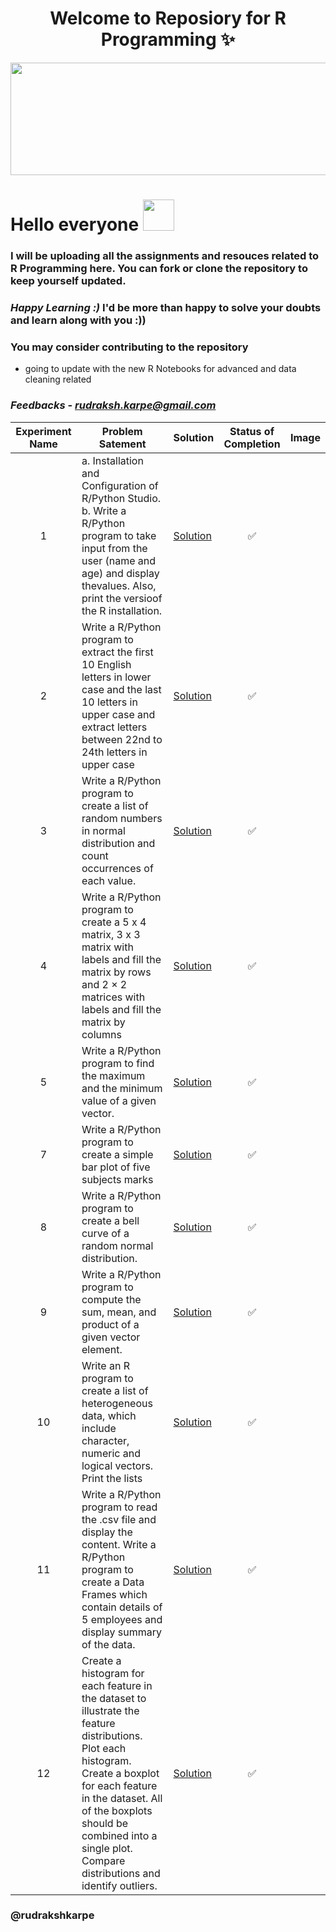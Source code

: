<div align="center">
	
 # Welcome to Reposiory for R Programming ✨

</div>

<img src="https://media0.giphy.com/media/rGlAZysKBcjRCkAX7S/giphy.gif" width="1100" height="180" class="center">

# Hello everyone <img src="https://raw.githubusercontent.com/nixin72/nixin72/master/wave.gif" width="50" height="50">


### I will be uploading all the assignments and resouces related to R Programming here. You can fork or clone the repository to keep yourself updated.

### *Happy Learning :)* I'd be more than happy to solve your doubts and learn along with you :))

### You may consider contributing to the repository
- going to update with the new R Notebooks for advanced and data cleaning related 
### *Feedbacks* - *rudraksh.karpe@gmail.com*
| Experiment Name | Problem Satement | Solution | Status of Completion | Image |
| :-:| ------ | ------ | :-: | :-: |
| 1 | a. Installation and Configuration of R/Python Studio. b. Write a R/Python program to take input from the user (name and age) and display thevalues. Also, print the versioof the R installation.| [Solution]()| ✅ |
| 2 | Write a R/Python program to extract the first 10 English letters in lower case and the last 10 letters in upper case and extract letters between 22nd to 24th letters in upper case| [Solution]() | ✅ |
| 3 | Write a R/Python program to create a list of random numbers in normal distribution and count occurrences of each value.| [Solution]() | ✅ |
| 4 | Write a R/Python program to create a 5 x 4 matrix, 3 x 3 matrix with labels and fill the matrix by rows and 2 × 2 matrices with labels and fill the matrix by columns| [Solution]() | ✅ |
| 5 | Write a R/Python program to find the maximum and the minimum value of a given vector.| [Solution]() | ✅  |
| 7 | Write a R/Python program to create a simple bar plot of five subjects marks | [Solution]() | ✅ |
| 8 |Write a R/Python program to create a bell curve of a random normal distribution.| [Solution]() | ✅ |
| 9 | Write a R/Python program to compute the sum, mean, and product of a given vector element.| [Solution]() | ✅  |
| 10| Write an R program to create a list of heterogeneous data, which include character, numeric and logical vectors. Print the lists| [Solution]() | ✅ |
| 11| Write a R/Python program to read the .csv file and display the content. Write a R/Python program to create a Data Frames which contain details of 5 employees and display summary of the data.| [Solution]() | ✅ |
| 12| Create a histogram for each feature in the dataset to illustrate the feature distributions. Plot each histogram. Create a boxplot for each feature in the dataset. All of the boxplots should be combined into a single plot. Compare distributions and identify outliers.| [Solution]() | ✅ |

### @rudrakshkarpe
